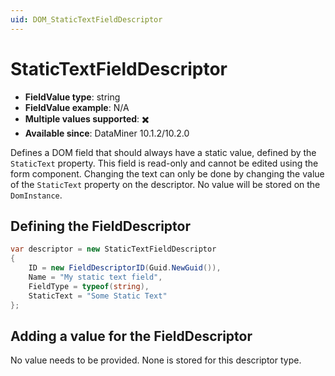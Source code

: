 ```yaml
---
uid: DOM_StaticTextFieldDescriptor
---
```


# StaticTextFieldDescriptor

- **FieldValue type**: string
- **FieldValue example**: N/A
- **Multiple values supported**: :heavy_multiplication_x:
- **Available since**: DataMiner 10.1.2/10.2.0

Defines a DOM field that should always have a static value, defined by the `StaticText` property. This field is read-only and cannot be edited using the form component. Changing the text can only be done by changing the value of the `StaticText` property on the descriptor. No value will be stored on the `DomInstance`.

## Defining the FieldDescriptor

```csharp
var descriptor = new StaticTextFieldDescriptor
{
    ID = new FieldDescriptorID(Guid.NewGuid()),
    Name = "My static text field",
    FieldType = typeof(string),
    StaticText = "Some Static Text"
};
```

## Adding a value for the FieldDescriptor

No value needs to be provided. None is stored for this descriptor type.
